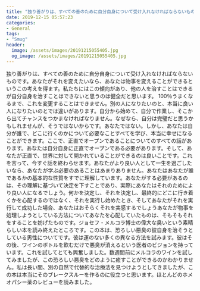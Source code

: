 ```yaml
---
title: "独り善がりは、すべての善のために自分自身について受け入れなければならないものです。"
date: 2019-12-15 05:57:23
categories:
- General
tags:
- "Smug"
header:
  image: /assets/images/20191215055405.jpg
  og_image: /assets/images/20191215055405.jpg
---
```


独り善がりは、すべての善のために自分自身について受け入れなければならないものです。あなたがそれを変えたいなら、あなたは物事を変えることができるというこの考えを得ます。私たちにはこの傾向があり、他の人を治すことはできるが自分自身を治すことはできないと思うのは健全だと思います。 100％うまくなるまで、これを変更することはできません。別の人になりたいのと、本当に良い人になりたいのとでは違いがあります。自分から始めて、自分で作業し、そこから出てチャンスをつかまなければなりません。なぜなら、自分は完璧だと思うかもしれませんが、そうではないからです。あなたではない。しかし、あなたは自分が誰で、どこに行くのかについて必要なことすべてを学び、本当に幸せになることができます。ここで、正直でオープンであることについてのすべての話があります。あなたは自分自身に正直でオープンである必要があります。そして、あなたが正直で、世界に対して開かれていることができるのは良いことです。これを言って、今すぐ話を終わらせます。あなたがより良い人として一生を過ごしたいなら、あなたが学ぶ必要のあることはあまりありません。あなたはあなたが誰であるかの基本的な性質をすでに理解しています。あなたがする必要があるのは、その理解に基づいて決定を下すことであり、実際にあなたはそれのためにより良い人になるでしょう。何かを決定し、それを決定し、最終的にどこに行き着くかを心配するのではなく、それを実行し始めたとき、そしてあなたがそれを実行して成功した場合、あなたはおそらくそれを実感するでしょうあなたが物事を処理しようとしている方法についてあなたを心配していたものは、そもそもそれをすることを妨げたものです。ジョセフ・メルコラ博士の偉大な臭いという素晴らしい本を読み終えたところです。この本は、恐ろしい悪臭の彼自身を治そうとしている男性についてです。彼は運のない多くの異なる方法を試みます。彼はその後、ワインのボトルを飲むだけで悪臭が消えるという医者のビジョンを持っています。これを試してとても興奮しました。数週間前にメルコラのワインを試してみましたが、この恐ろしい悪臭をどのように癒すことができるのかわかりません。私は長い間、別の自然で代替的な治療法を見つけようとしてきましたが、この本は本当にそのブレークスルーを作るのに役立つと思います。ほとんどのホメオパシー薬のレビューを読みました。
